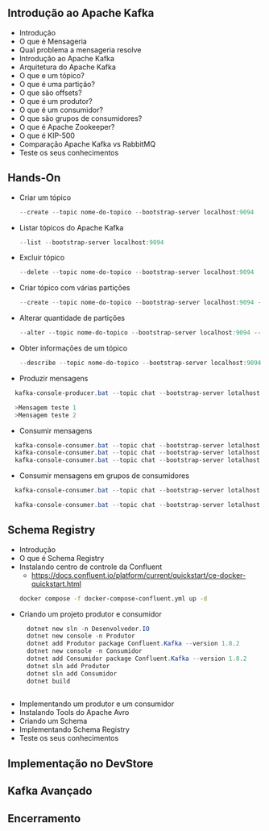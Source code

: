 ## Introdução ao Apache Kafka
* Introdução
* O que é Mensageria
* Qual problema a mensageria resolve
* Introdução ao Apache Kafka
* Arquitetura do Apache Kafka
* O que e um tópico?
* O que é uma partição?
* O que são offsets?
* O que é um produtor?
* O que é um consumidor?
* O que são grupos de consumidores?
* O que é Apache Zookeeper?
* O que é KIP-500
* Comparação Apache Kafka vs RabbitMQ
* Teste os seus conhecimentos

## Hands-On
* Criar um tópico
  ```powershell
  --create --topic nome-do-topico --bootstrap-server localhost:9094
  ```
* Listar tópicos do Apache Kafka
  ```powershell
  --list --bootstrap-server localhost:9094
  ```  
* Excluir tópico
  ```powershell
  --delete --topic nome-do-topico --bootstrap-server localhost:9094
  ``` 
* Criar tópico com várias partições
  ```powershell
  --create --topic nome-do-topico --bootstrap-server localhost:9094 --partitions 2 --replication-factor 2
  ```
* Alterar quantidade de partições
  ```powershell
  --alter --topic nome-do-topico --bootstrap-server localhost:9094 --partitions 3 
  ```
* Obter informações de um tópico
  ```powershell
  --describe --topic nome-do-topico --bootstrap-server localhost:9094
  ```
* Produzir mensagens
```powershell
  kafka-console-producer.bat --topic chat --bootstrap-server lotalhost:9094

  >Mensagem teste 1
  >Mensagem teste 2
```
* Consumir mensagens
```powershell
  kafka-console-consumer.bat --topic chat --bootstrap-server lotalhost:9094
  kafka-console-consumer.bat --topic chat --bootstrap-server lotalhost:9094 --from-beginning
  kafka-console-consumer.bat --topic chat --bootstrap-server lotalhost:9094 --from-beginning  --property print.partition=true --property print.offset=true
```
* Consumir mensagens em grupos de consumidores
```powershell
  kafka-console-consumer.bat --topic chat --bootstrap-server lotalhost:9094 --from-beginning  --property print.partition=true --property print.offset=true --group grupo1

  kafka-console-consumer.bat --topic chat --bootstrap-server lotalhost:9094 --from-beginning  --property print.partition=true --property print.offset=true --group grupo2  
```
## Schema Registry
* Introdução
* O que é Schema Registry
* Instalando centro de controle da Confluent
  * https://docs.confluent.io/platform/current/quickstart/ce-docker-quickstart.html
  ```bash
  docker compose -f docker-compose-confluent.yml up -d
  ```
* Criando um projeto produtor e consumidor
  ```powershell
    dotnet new sln -n Desenvolvedor.IO
    dotnet new console -n Produtor
    dotnet add Produtor package Confluent.Kafka --version 1.8.2
    dotnet new console -n Consumidor
    dotnet add Consumidor package Confluent.Kafka --version 1.8.2
    dotnet sln add Produtor
    dotnet sln add Consumidor
    dotnet build
    
  ```
* Implementando um produtor e um consumidor
* Instalando Tools do Apache Avro
* Criando um Schema
* Implementando Schema Registry
* Teste os seus conhecimentos

## Implementação no DevStore
## Kafka Avançado
## Encerramento



